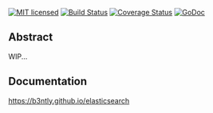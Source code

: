 [![MIT licensed](https://img.shields.io/badge/license-MIT-blue.svg)](https://raw.githubusercontent.com/b3ntly/elasticsearch/master/LICENSE.txt) [![Build Status](https://travis-ci.org/b3ntly/elasticsearch.svg?branch=master)](https://travis-ci.org/b3ntly/elasticsearch)
[![Coverage Status](https://coveralls.io/repos/github/b3ntly/elasticsearch/badge.svg?branch=master)](https://coveralls.io/github/b3ntly/elasticsearch?branch=master?q=1) [![GoDoc](https://godoc.org/github.com/b3ntly/elasticsearch?status.svg)](https://godoc.org/github.com/b3ntly/elasticsearch)

## Abstract

WIP...

## Documentation

https://b3ntly.github.io/elasticsearch